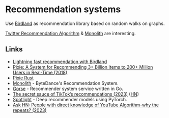 # Recommendation systems

Use [Birdland](https://github.com/rlouf/birdland) as recommendation library based on random walks on graphs.

[Twitter Recommendation Algorithm](https://github.com/twitter/the-algorithm) & [Monolith](https://github.com/bytedance/monolith) are interesting.

## Links

- [Lightning fast recommendation with Birdland](https://www.thetypicalset.com/blog/drafts/introducing-birdland.html)
- [Pixie: A System for Recommending 3+ Billion Items to 200+ Million Users in Real-Time (2018)](https://dl.acm.org/doi/10.1145/3178876.3186183)
- [Pixie Rust](https://github.com/JD557/pixie-rust)
- [Monolith](https://github.com/bytedance/monolith) - ByteDance's Recommendation System.
- [Gorse](https://github.com/gorse-io/gorse) - Recommender system service written in Go.
- [The secret sauce of TikTok’s recommendations (2023)](https://www.shaped.ai/blog/the-secret-sauce-of-tik-toks-recommendations) ([HN](https://news.ycombinator.com/item?id=34836877))
- [Spotlight](https://github.com/maciejkula/spotlight) - Deep recommender models using PyTorch.
- [Ask HN: People with direct knowledge of YouTube Algorithm-why the repeats? (2023)](https://news.ycombinator.com/item?id=35445992)
